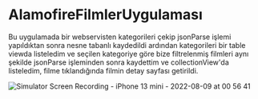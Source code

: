 # AlamofireFilmlerUygulaması
Bu uygulamada bir webservisten kategorileri çekip jsonParse işlemi yapıldıktan sonra nesne tabanlı kaydedildi ardından kategorileri bir table viewda listeledim ve seçilen kategoriye göre bize filtrelenmiş filmleri aynı şekilde jsonParse işleminden sonra kaydettim ve collectionView'da listeledim, filme tıklandığında filmin detay sayfası getirildi. 

![Simulator Screen Recording - iPhone 13 mini - 2022-08-09 at 00 56 41](https://user-images.githubusercontent.com/54503469/183522384-549a42c0-fb8d-4819-a3d9-ff6d093562fd.gif)
